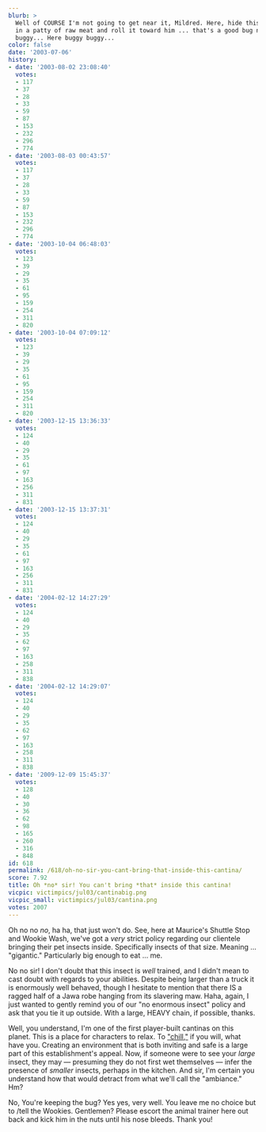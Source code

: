 ```yaml
---
blurb: >
  Well of COURSE I'm not going to get near it, Mildred. Here, hide this thermal detonator
  in a patty of raw meat and roll it toward him ... that's a good bug now ... buggy
  buggy... Here buggy buggy...
color: false
date: '2003-07-06'
history:
- date: '2003-08-02 23:08:40'
  votes:
  - 117
  - 37
  - 28
  - 33
  - 59
  - 87
  - 153
  - 232
  - 296
  - 774
- date: '2003-08-03 00:43:57'
  votes:
  - 117
  - 37
  - 28
  - 33
  - 59
  - 87
  - 153
  - 232
  - 296
  - 774
- date: '2003-10-04 06:48:03'
  votes:
  - 123
  - 39
  - 29
  - 35
  - 61
  - 95
  - 159
  - 254
  - 311
  - 820
- date: '2003-10-04 07:09:12'
  votes:
  - 123
  - 39
  - 29
  - 35
  - 61
  - 95
  - 159
  - 254
  - 311
  - 820
- date: '2003-12-15 13:36:33'
  votes:
  - 124
  - 40
  - 29
  - 35
  - 61
  - 97
  - 163
  - 256
  - 311
  - 831
- date: '2003-12-15 13:37:31'
  votes:
  - 124
  - 40
  - 29
  - 35
  - 61
  - 97
  - 163
  - 256
  - 311
  - 831
- date: '2004-02-12 14:27:29'
  votes:
  - 124
  - 40
  - 29
  - 35
  - 62
  - 97
  - 163
  - 258
  - 311
  - 838
- date: '2004-02-12 14:29:07'
  votes:
  - 124
  - 40
  - 29
  - 35
  - 62
  - 97
  - 163
  - 258
  - 311
  - 838
- date: '2009-12-09 15:45:37'
  votes:
  - 128
  - 40
  - 30
  - 36
  - 62
  - 98
  - 165
  - 260
  - 316
  - 848
id: 618
permalink: /618/oh-no-sir-you-cant-bring-that-inside-this-cantina/
score: 7.92
title: Oh *no* sir! You can't bring *that* inside this cantina!
vicpic: victimpics/jul03/cantinabig.png
vicpic_small: victimpics/jul03/cantina.png
votes: 2007
---
```


Oh no no *no*, ha ha, that just won't do. See, here at Maurice's Shuttle
Stop and Wookie Wash, we've got a *very* strict policy regarding our
clientele bringing their pet insects inside. Specifically insects of
that size. Meaning ... "gigantic." Particularly big enough to eat ...
me.

No no sir! I don't doubt that this insect is *well* trained, and I
didn't mean to cast doubt with regards to your abilities. Despite being
larger than a truck it is enormously well behaved, though I hesitate to
mention that there IS a ragged half of a Jawa robe hanging from its
slavering maw. Haha, again, I just wanted to gently remind you of our
"no enormous insect" policy and ask that you tie it up outside. With a
large, HEAVY chain, if possible, thanks.

Well, you understand, I'm one of the first player-built cantinas on this
planet. This is a place for characters to relax. To
["chill,"](@/victim/384.md) if you will, what have you. Creating an
environment that is both inviting and safe is a large part of this
establishment's appeal. Now, if someone were to see your *large* insect,
they may — presuming they do not first wet themselves — infer the
presence of *smaller* insects, perhaps in the kitchen. And sir, I'm
certain you understand how that would detract from what we'll call the
"ambiance." Hm?

No, You're keeping the bug? Yes yes, very well. You leave me no choice
but to /tell the Wookies. Gentlemen? Please escort the animal trainer
here out back and kick him in the nuts until his nose bleeds. Thank you!